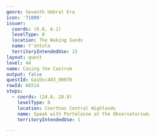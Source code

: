 ```yaml
---
genre: Seventh Umbral Era
icon: '71000'
issuer:
  coords: (6.8, 6.1)
  levelType: 8
  location: The Waking Sands
  name: Y'shtola
  territoryIntendedUse: 15
layout: quest
level: 44
name: Casing the Castrum
output: false
questId: GaiUsc403_00978
rowId: 66514
steps:
  - coords: (24.8, 28.8)
    levelType: 8
    location: Coerthas Central Highlands
    name: Speak with Portelaine at the Observatorium.
    territoryIntendedUse: 1

---
```


